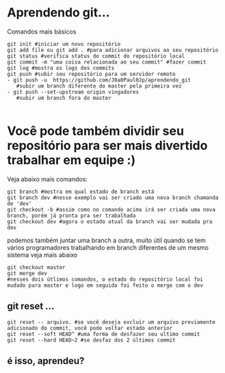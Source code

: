# Aprendendo git...

Comandos mais básicos
```
git init #iniciar um novo repositório
git add file ou git add . #para adicionar arquivos ao seu repositório
git status #verifica status do commit do repositório local
git commit -m "uma coisa relacionada ao seu commit" #fazer commit
git log #mostra os logs dos commits
git push #subir seu repositório para um servidor remoto
- git push -u  https://github.com/J0a0Paul0Jp/aprendendo_git 
   #subir um branch diferente do master pela primeira vez
- git push --set-upstream origin vingadores
   #subir um branch fora do master
   
```
# Você pode também dividir seu repositório para ser mais divertido trabalhar em equipe :)
Veja abaixo mais comandos:
```
git branch #mostra em qual estado de branch está
git branch dev #nesse exemplo vai ser criado uma nova branch chamanda de 'dev'
git checkout -b #assim como no comando acima irá ser criada uma nova branch, porém já pronta pra ser trabalhada
git checkout dev #agora o estado atual da branch vai ser mudada pra dev
```

podemos também juntar uma branch a outra, muito útil quando se tem vários programadores trabalhando em branch diferentes de um mesmo sistema
veja mais abaixo

```
git checkout master
git merge dev
#nesses dois útlimos comandos, o estado do repositório local foi mudado para master e logo em seguida foi feito o merge com o dev
```

## git reset ...
```
git reset -- arquivo. #se você deseja excluir um arquivo previamente adicionado do commit, você pode voltar estado anterior
git reset --soft HEAD^ #uma forma de desfazer seu ultimo commit
git reset --hard HEAD~2 #se desfaz dos 2 últimos commit
```
## é isso, aprendeu?
